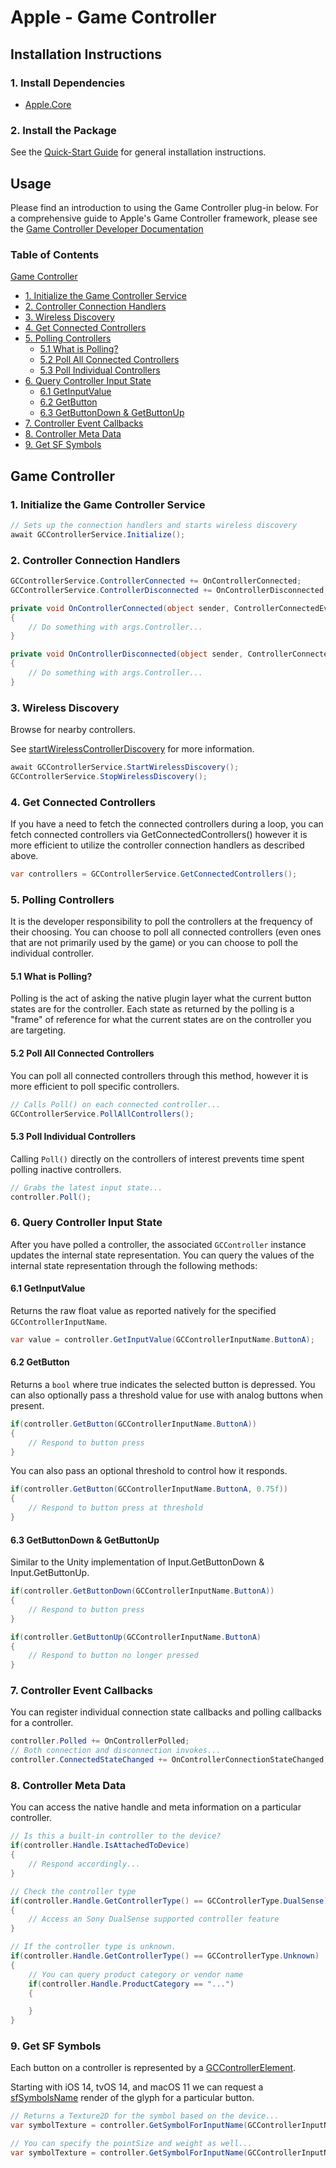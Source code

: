 # Apple - Game Controller

## Installation Instructions

### 1. Install Dependencies
* [Apple.Core](../../../../../Apple.Core/Apple.Core_Unity/Assets/Apple.Core/Documentation~/Apple.Core.md)

### 2. Install the Package
See the [Quick-Start Guide](../../../../../../Documentation/Quickstart.md) for general installation instructions.

## Usage
Please find an introduction to using the Game Controller plug-in below. For a comprehensive guide to Apple's Game Controller framework, please see the [Game Controller Developer Documentation](https://developer.apple.com/documentation/gamecontroller)

### Table of Contents
[Game Controller](#Game-Controller)

* [1. Initialize the Game Controller Service](#1-Initialize-the-Game-Controller-Service)
* [2. Controller Connection Handlers](#2-Controller-Connection-Handlers)
* [3. Wireless Discovery](#3-Wireless-Discovery)
* [4. Get Connected Controllers](#4-Get-Connected-Controllers)
* [5. Polling Controllers](#5-Polling-Controllers)
    * [5.1 What is Polling?](#5.1-What-is-Polling?)
    * [5.2 Poll All Connected Controllers](#5.2-Poll-All-Connected-Controllers)
    * [5.3 Poll Individual Controllers](#5.3-Poll-Individual-Controllers)
* [6. Query Controller Input State](#6-Query-Controller-Input-State)
    * [6.1 GetInputValue](#6.1-GetInputValue)
    * [6.2 GetButton](#6.2-GetButton)
    * [6.3 GetButtonDown & GetButtonUp](#6.3-GetButtonDown-&-GetButtonUp)
* [7. Controller Event Callbacks](#7-Controller-Event-Callbacks)
* [8. Controller Meta Data](#8-Controller-Meta-Data)
* [9. Get SF Symbols](#9-Get-SF-Symbols)

## Game Controller

### 1. Initialize the Game Controller Service
```csharp
// Sets up the connection handlers and starts wireless discovery
await GCControllerService.Initialize();
```
### 2. Controller Connection Handlers
```csharp
GCControllerService.ControllerConnected += OnControllerConnected;
GCControllerService.ControllerDisconnected += OnControllerDisconnected;

private void OnControllerConnected(object sender, ControllerConnectedEventArgs args)
{
    // Do something with args.Controller...
}

private void OnControllerDisconnected(object sender, ControllerConnectedEventArgs args)
{
    // Do something with args.Controller...
}
```

### 3. Wireless Discovery
Browse for nearby controllers.

See [startWirelessControllerDiscovery](https://developer.apple.com/documentation/gamecontroller/gccontroller/1458879-startwirelesscontrollerdiscovery) for more information.

```csharp
await GCControllerService.StartWirelessDiscovery();
GCControllerService.StopWirelessDiscovery();
```

### 4. Get Connected Controllers
If you have a need to fetch the connected controllers during a loop, you can fetch connected controllers via GetConnectedControllers() however it is more efficient to utilize the controller connection handlers as described above.
```csharp
var controllers = GCControllerService.GetConnectedControllers();
```

### 5. Polling Controllers 
It is the developer responsibility to poll the controllers at the frequency of their choosing. You can choose to poll all connected controllers (even ones that are not primarily used by the game) or you can choose to poll the individual controller.

#### 5.1 What is Polling?
Polling is the act of asking the native plugin layer what the current button states are for the controller. Each state as returned by the polling is a "frame" of reference for what the current states are on the controller you are targeting. 

#### 5.2 Poll All Connected Controllers
You can poll all connected controllers through this method, however it is more efficient to poll specific controllers. 
```csharp
// Calls Poll() on each connected controller...
GCControllerService.PollAllControllers();
```

#### 5.3 Poll Individual Controllers
Calling `Poll()` directly on the controllers of interest prevents time spent polling inactive controllers.
```csharp
// Grabs the latest input state...
controller.Poll();
```
### 6. Query Controller Input State
After you have polled a controller, the associated `GCController` instance updates the internal state representation. You can query the values of the internal state representation through the following methods:

#### 6.1 GetInputValue
Returns the raw float value as reported natively for the specified `GCControllerInputName`.
```csharp
var value = controller.GetInputValue(GCControllerInputName.ButtonA);
```

#### 6.2 GetButton
Returns a `bool` where true indicates the selected button is depressed. You can also optionally pass a threshold value for use with analog buttons when present.
```csharp
if(controller.GetButton(GCControllerInputName.ButtonA))
{
    // Respond to button press
}
```

You can also pass an optional threshold to control how it responds.
```csharp
if(controller.GetButton(GCControllerInputName.ButtonA, 0.75f))
{
    // Respond to button press at threshold
}
```
#### 6.3 GetButtonDown & GetButtonUp
Similar to the Unity implementation of Input.GetButtonDown & Input.GetButtonUp.
```csharp
if(controller.GetButtonDown(GCControllerInputName.ButtonA))
{
    // Respond to button press
}

if(controller.GetButtonUp(GCControllerInputName.ButtonA)
{
    // Respond to button no longer pressed
}
```
### 7. Controller Event Callbacks
You can register individual connection state callbacks and polling callbacks for a controller.
```csharp
controller.Polled += OnControllerPolled;
// Both connection and disconnection invokes...
controller.ConnectedStateChanged += OnControllerConnectionStateChanged;
```
### 8. Controller Meta Data
You can access the native handle and meta information on a particular controller.
```csharp
// Is this a built-in controller to the device?
if(controller.Handle.IsAttachedToDevice)
{
    // Respond accordingly...
}

// Check the controller type
if(controller.Handle.GetControllerType() == GCControllerType.DualSense)
{
    // Access an Sony DualSense supported controller feature
}

// If the controller type is unknown.
if(controller.Handle.GetControllerType() == GCControllerType.Unknown)
{
    // You can query product category or vendor name
    if(controller.Handle.ProductCategory == "...")
    {

    }
}
```
### 9. Get SF Symbols
Each button on a controller is represented by a [GCControllerElement](https://developer.apple.com/documentation/gamecontroller/gccontrollerelement). 

Starting with iOS 14, tvOS 14, and macOS 11 we can request a [sfSymbolsName](https://developer.apple.com/documentation/gamecontroller/gccontrollerelement/3563999-sfsymbolsname) render of the glyph for a particular button. 

```csharp
// Returns a Texture2D for the symbol based on the device...
var symbolTexture = controller.GetSymbolForInputName(GCControllerInputName.ButtonA);

// You can specify the pointSize and weight as well...
var symbolTexture = controller.GetSymbolForInputName(GCControllerInputName.ButtonA, 48, GCControllerSymbolWeight.Thin);
```
